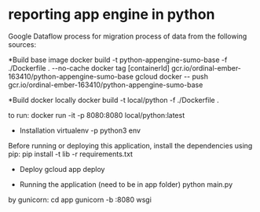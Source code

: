 # reporting app engine in python
Google Dataflow process for migration process of data from the following sources:


*Build base image
docker build -t python-appengine-sumo-base -f ./Dockerfile . --no-cache
docker tag [containerId] gcr.io/ordinal-ember-163410/python-appengine-sumo-base
gcloud docker -- push gcr.io/ordinal-ember-163410/python-appengine-sumo-base

*Build docker locally
docker build -t local/python -f ./Dockerfile .

to run:
docker run -it -p 8080:8080 local/python:latest

* Installation
virtualenv -p python3 env

Before running or deploying this application, install the dependencies using pip:
pip install -t lib -r requirements.txt

* Deploy
gcloud app deploy

* Running the application (need to be in app folder)
python main.py

by gunicorn:
cd app
gunicorn -b :8080 wsgi
